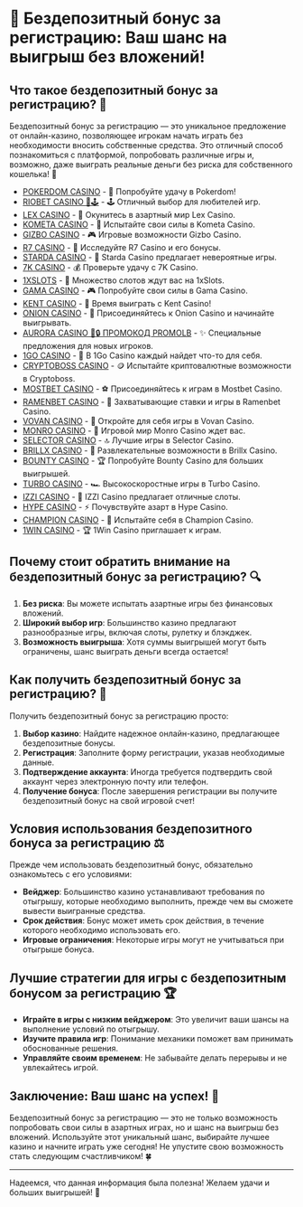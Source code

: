 # 🎰 Бездепозитный бонус за регистрацию: Ваш шанс на выигрыш без вложений!

## Что такое бездепозитный бонус за регистрацию? 🎉

Бездепозитный бонус за регистрацию — это уникальное предложение от онлайн-казино, позволяющее игрокам начать играть без необходимости вносить собственные средства. Это отличный способ познакомиться с платформой, попробовать различные игры и, возможно, даже выиграть реальные деньги без риска для собственного кошелька! 💸
- [POKERDOM CASINO](https://brandplay.link/Bxg7SC7H) - 🎰 Попробуйте удачу в Pokerdom!
- [RIOBET CASINO 🌟🕹️](https://brandplay.link/dtx89f2L) - 🕹️ Отличный выбор для любителей игр.
- [LEX CASINO](https://brandplay.link/2HFTmBc8) - 🎲 Окунитесь в азартный мир Lex Casino.
- [KOMETA CASINO](https://brandplay.link/tLG15CCb) - 🚀 Испытайте свои силы в Kometa Casino.
- [GIZBO CASINO](https://gizbo-tea02.com/c8e962e89) - 🎮 Игровые возможности Gizbo Casino.
- [R7 CASINO](https://brandplay.link/zPmNmTWG) - 💎 Исследуйте R7 Casino и его бонусы.
- [STARDA CASINO](https://brandplay.link/cpFQbWKn) - 🌠 Starda Casino предлагает невероятные игры.
- [7K CASINO](https://brandplay.link/dd46bNgD) - 💰 Проверьте удачу с 7K Casino.
- [1XSLOTS](https://brandplay.link/R4xfxqdm) - 🎰 Множество слотов ждут вас на 1xSlots.
- [GAMA CASINO](https://brandplay.link/zrZpLFTP) - 🎮 Попробуйте свои силы в Gama Casino.
- [KENT CASINO](https://passage-through-deserts.com/de0514c15) - 🤑 Время выиграть с Kent Casino!
- [ONION CASINO](https://obclk001-2d.top/click?offer_id=986&partner_id=10542&landing_id=1798&utm_medium=affiliate&sub_1=oncasino3) - 🧅 Присоединяйтесь к Onion Casino и начинайте выигрывать.
- [AURORA CASINO 🌌🔒 ПРОМОКОД PROMOLB](https://10trafic-stat2.com/click/668546566bcc6313411604c7/6766/15114/subaccount?promocode=PROMOLB) - ✨ Специальные предложения для новых игроков.
- [1GO CASINO](https://1go-ircp01.com/ce015f410) - 🎯 В 1Go Casino каждый найдет что-то для себя.
- [CRYPTOBOSS CASINO](https://cryptobossc.online/d847bcfa9) - 🪙 Испытайте криптовалютные возможности в Cryptoboss.
- [MOSTBET CASINO](https://ktbtis024ifqfn0mst.com/beQs) - ⚽ Присоединяйтесь к играм в Mostbet Casino.
- [RAMENBET CASINO](https://get.saltyram.com/ru/registration?apkpop=0&partner=p24970p3296034p5526) - 🍜 Захватывающие ставки и игры в Ramenbet Casino.
- [VOVAN CASINO](https://vovan.site/d2375cf9b) - 🎰 Откройте для себя игры в Vovan Casino.
- [MONRO CASINO](https://mnr-ircp01.com/c3ce72a2c) - 🎲 Игровой мир Monro Casino ждет вас.
- [SELECTOR CASINO](https://gosel.pl/SELVK) - 🔝 Лучшие игры в Selector Casino.
- [BRILLX CASINO](https://brillx.pub/BRIVK) - 💎 Развлекательные возможности в Brillx Casino.
- [BOUNTY CASINO](https://bounty-casino.de/BOVK) - 🏆 Попробуйте Bounty Casino для больших выигрышей.
- [TURBO CASINO](https://turbo-casino.pro/TURVK) - 🏎️ Высокоскоростные игры в Turbo Casino.
- [IZZI CASINO](https://izzi-fr03.com/ca7c8a7b7) - 🎰 IZZI Casino предлагает отличные слоты.
- [HYPE CASINO](https://hypekaz.com/dc2f44ad0) - ⚡ Почувствуйте азарт в Hype Casino.
- [CHAMPION CASINO](https://champcasino.ink/pobeda/doa-hats?p80412p305331p112c) - 🏅 Испытайте себя в Champion Casino.
- [1WIN CASINO](https://brandplay.link/6F5VqbyZ) - 🏆 1Win Casino приглашает к играм.

## Почему стоит обратить внимание на бездепозитный бонус за регистрацию? 🔍

1. **Без риска**: Вы можете испытать азартные игры без финансовых вложений.
2. **Широкий выбор игр**: Большинство казино предлагают разнообразные игры, включая слоты, рулетку и блэкджек.
3. **Возможность выигрыша**: Хотя суммы выигрышей могут быть ограничены, шанс выиграть деньги всегда остается!

## Как получить бездепозитный бонус за регистрацию? 📝

Получить бездепозитный бонус за регистрацию просто:

1. **Выбор казино**: Найдите надежное онлайн-казино, предлагающее бездепозитные бонусы.
2. **Регистрация**: Заполните форму регистрации, указав необходимые данные.
3. **Подтверждение аккаунта**: Иногда требуется подтвердить свой аккаунт через электронную почту или телефон.
4. **Получение бонуса**: После завершения регистрации вы получите бездепозитный бонус на свой игровой счет!

## Условия использования бездепозитного бонуса за регистрацию ⚖️

Прежде чем использовать бездепозитный бонус, обязательно ознакомьтесь с его условиями:

- **Вейджер**: Большинство казино устанавливают требования по отыгрышу, которые необходимо выполнить, прежде чем вы сможете вывести выигранные средства.
- **Срок действия**: Бонус может иметь срок действия, в течение которого необходимо использовать его.
- **Игровые ограничения**: Некоторые игры могут не учитываться при отыгрыше бонуса.

## Лучшие стратегии для игры с бездепозитным бонусом за регистрацию 🏆

- **Играйте в игры с низким вейджером**: Это увеличит ваши шансы на выполнение условий по отыгрышу.
- **Изучите правила игр**: Понимание механики поможет вам принимать обоснованные решения.
- **Управляйте своим временем**: Не забывайте делать перерывы и не увлекайтесь игрой.

## Заключение: Ваш шанс на успех! 🌟

Бездепозитный бонус за регистрацию — это не только возможность попробовать свои силы в азартных играх, но и шанс на выигрыш без вложений. Используйте этот уникальный шанс, выбирайте лучшее казино и начните играть уже сегодня! Не упустите свою возможность стать следующим счастливчиком! 🍀

---

Надеемся, что данная информация была полезна! Желаем удачи и больших выигрышей! 🎊
